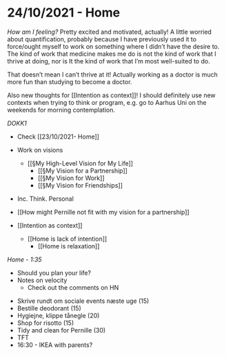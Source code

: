 # 24/10/2021 - Home
*How am I feeling?*
Pretty excited and motivated, actually! A little worried about quantification, probably because I have previously used it to force/ought myself to work on something where I didn’t have the desire to. The kind of work that medicine makes me do is not the kind of work that I thrive at doing, nor is It the kind of work that I’m most well-suited to do.

That doesn’t mean I can’t thrive at it! Actually working as a doctor is much more fun than studying to become a doctor.

Also new thoughts for [[Intention as context]]! I should definitely use new contexts when trying to think or program, e.g. go to Aarhus Uni on the weekends for morning contemplation.

*DOKK1*
- Check [[23\/10\/2021- Home]]

- Work on visions
	- [[§My High-Level Vision for My Life]]
		- [[§My Vision for a Partnership]] 
		- [[§My Vision for Work]]
		- [[§My Vision for Friendships]]

- Inc. Think. Personal

- [[How might Pernille not fit with my vision for a partnership]]

- [[Intention as context]]
	- [[Home is lack of intention]]
		- [[Home is relaxation]]

*Home - 1:35*
- Should you plan your life?
- Notes on velocity
	- Check out the comments on HN

* Skrive rundt om sociale events næste uge (15)
* Bestille deodorant (15)
* Hygiejne, klippe tånegle (20)
* Shop for risotto (15)
* Tidy and clean for Pernille (30)
* TFT
* 16:30 - IKEA with parents?

<!-- {BearID:37A919ED-FE5B-4217-A18B-E87590D218E0-45586-00000447B5B4A441} -->
